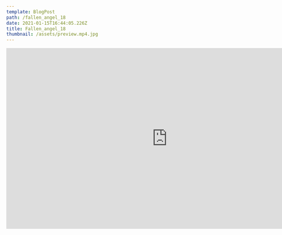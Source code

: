 ```yaml
---
template: BlogPost
path: /fallen_angel_18
date: 2021-01-15T16:44:05.226Z
title: Fallen_angel_18
thumbnail: /assets/preview.mp4.jpg
---
```

<iframe width="854" height="480" src="https://www.bitporno.com/e/GMOTU3JOED" frameborder="0" marginwidth=0 marginheight=0 scrolling=no allowfullscreen></iframe>
